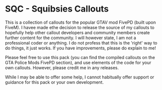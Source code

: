 # SQC - Squibsies Callouts

This is a collection of callouts for the popular GTAV mod FivePD (built upon FiveM).
I havee made ethe decision to release the source of my callouts to hopefully help other callout developers and community members create further content for the community. I will however state, I am not a professional coder or anything. I do not profess that this is the 'right' way to do things, it just works. If you have improvements, please do explain to me!

Please feel free to use this pack (you can find the compiled callouts on the GTA Police Mods FivePD section), and use elements of the code for your own callouts. However, please credit me in any releases.

While I may be able to offer some help, I cannot habitually offer support or guidance for this pack or your own development.
